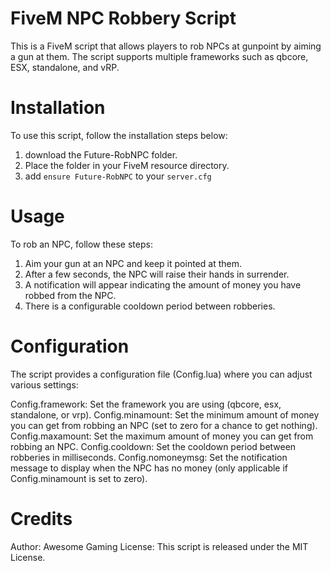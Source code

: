 # FiveM NPC Robbery Script
This is a FiveM script that allows players to rob NPCs at gunpoint by aiming a gun at them. The script supports multiple frameworks such as qbcore, ESX, standalone, and vRP.

# Installation
To use this script, follow the installation steps below:

1. download the Future-RobNPC folder.
2. Place the folder in your FiveM resource directory.
3. add `ensure Future-RobNPC` to your `server.cfg`

# Usage
To rob an NPC, follow these steps:

1. Aim your gun at an NPC and keep it pointed at them.
2. After a few seconds, the NPC will raise their hands in surrender.
3. A notification will appear indicating the amount of money you have robbed from the NPC.
4. There is a configurable cooldown period between robberies.

# Configuration
The script provides a configuration file (Config.lua) where you can adjust various settings:

Config.framework: Set the framework you are using (qbcore, esx, standalone, or vrp).
Config.minamount: Set the minimum amount of money you can get from robbing an NPC (set to zero for a chance to get nothing).
Config.maxamount: Set the maximum amount of money you can get from robbing an NPC.
Config.cooldown: Set the cooldown period between robberies in milliseconds.
Config.nomoneymsg: Set the notification message to display when the NPC has no money (only applicable if Config.minamount is set to zero).

# Credits
Author: Awesome Gaming
License: This script is released under the MIT License.
